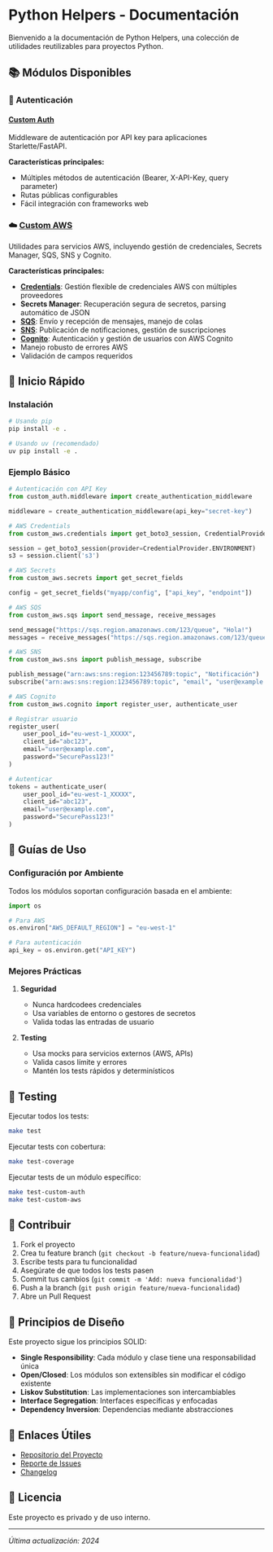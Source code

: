 # Python Helpers - Documentación

Bienvenido a la documentación de Python Helpers, una colección de utilidades reutilizables para proyectos Python.

## 📚 Módulos Disponibles

### 🔐 Autenticación

#### [Custom Auth](custom_auth.md)
Middleware de autenticación por API key para aplicaciones Starlette/FastAPI.

**Características principales:**
- Múltiples métodos de autenticación (Bearer, X-API-Key, query parameter)
- Rutas públicas configurables
- Fácil integración con frameworks web

### ☁️ [Custom AWS](custom_aws.md)
Utilidades para servicios AWS, incluyendo gestión de credenciales, Secrets Manager, SQS, SNS y Cognito.

**Características principales:**
- **[Credentials](custom_aws_credentials.md)**: Gestión flexible de credenciales AWS con múltiples proveedores
- **Secrets Manager**: Recuperación segura de secretos, parsing automático de JSON
- **[SQS](custom_aws_sqs.md)**: Envío y recepción de mensajes, manejo de colas
- **[SNS](custom_aws_sns.md)**: Publicación de notificaciones, gestión de suscripciones
- **[Cognito](custom_aws_cognito.md)**: Autenticación y gestión de usuarios con AWS Cognito
- Manejo robusto de errores AWS
- Validación de campos requeridos


## 🚀 Inicio Rápido

### Instalación

```bash
# Usando pip
pip install -e .

# Usando uv (recomendado)
uv pip install -e .
```

### Ejemplo Básico

```python
# Autenticación con API Key
from custom_auth.middleware import create_authentication_middleware

middleware = create_authentication_middleware(api_key="secret-key")

# AWS Credentials
from custom_aws.credentials import get_boto3_session, CredentialProvider

session = get_boto3_session(provider=CredentialProvider.ENVIRONMENT)
s3 = session.client('s3')

# AWS Secrets
from custom_aws.secrets import get_secret_fields

config = get_secret_fields("myapp/config", ["api_key", "endpoint"])

# AWS SQS
from custom_aws.sqs import send_message, receive_messages

send_message("https://sqs.region.amazonaws.com/123/queue", "Hola!")
messages = receive_messages("https://sqs.region.amazonaws.com/123/queue")

# AWS SNS
from custom_aws.sns import publish_message, subscribe

publish_message("arn:aws:sns:region:123456789:topic", "Notificación")
subscribe("arn:aws:sns:region:123456789:topic", "email", "user@example.com")

# AWS Cognito
from custom_aws.cognito import register_user, authenticate_user

# Registrar usuario
register_user(
    user_pool_id="eu-west-1_XXXXX",
    client_id="abc123",
    email="user@example.com",
    password="SecurePass123!"
)

# Autenticar
tokens = authenticate_user(
    user_pool_id="eu-west-1_XXXXX",
    client_id="abc123",
    email="user@example.com",
    password="SecurePass123!"
)
```

## 📖 Guías de Uso

### Configuración por Ambiente

Todos los módulos soportan configuración basada en el ambiente:

```python
import os

# Para AWS
os.environ["AWS_DEFAULT_REGION"] = "eu-west-1"

# Para autenticación
api_key = os.environ.get("API_KEY")
```

### Mejores Prácticas

1. **Seguridad**
   - Nunca hardcodees credenciales
   - Usa variables de entorno o gestores de secretos
   - Valida todas las entradas de usuario

2. **Testing**
   - Usa mocks para servicios externos (AWS, APIs)
   - Valida casos límite y errores
   - Mantén los tests rápidos y determinísticos

## 🧪 Testing

Ejecutar todos los tests:
```bash
make test
```

Ejecutar tests con cobertura:
```bash
make test-coverage
```

Ejecutar tests de un módulo específico:
```bash
make test-custom-auth
make test-custom-aws
```

## 🤝 Contribuir

1. Fork el proyecto
2. Crea tu feature branch (`git checkout -b feature/nueva-funcionalidad`)
3. Escribe tests para tu funcionalidad
4. Asegúrate de que todos los tests pasen
5. Commit tus cambios (`git commit -m 'Add: nueva funcionalidad'`)
6. Push a la branch (`git push origin feature/nueva-funcionalidad`)
7. Abre un Pull Request

## 📝 Principios de Diseño

Este proyecto sigue los principios SOLID:

- **Single Responsibility**: Cada módulo y clase tiene una responsabilidad única
- **Open/Closed**: Los módulos son extensibles sin modificar el código existente
- **Liskov Substitution**: Las implementaciones son intercambiables
- **Interface Segregation**: Interfaces específicas y enfocadas
- **Dependency Inversion**: Dependencias mediante abstracciones

## 🔗 Enlaces Útiles

- [Repositorio del Proyecto](https://github.com/tu-usuario/python-helpers)
- [Reporte de Issues](https://github.com/tu-usuario/python-helpers/issues)
- [Changelog](../CHANGELOG.md)

## 📄 Licencia

Este proyecto es privado y de uso interno.

---

*Última actualización: 2024*
